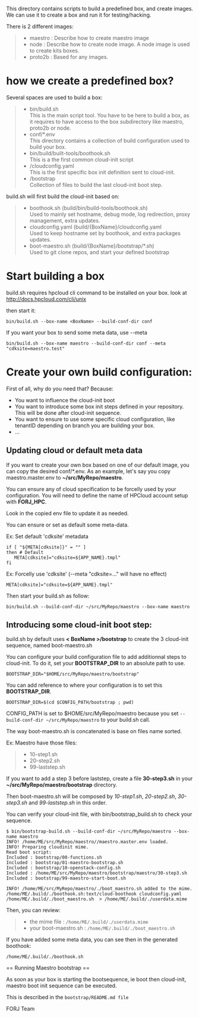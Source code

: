 This directory contains scripts to build a predefined box, and create images.
We can use it to create a box and run it for testing/hacking.

There is 2 different images:

> - maestro : Describe how to create maestro image
> - node    : Describe how to create node image. A node image is used to create kits boxes.
> - proto2b : Based for any images.

how we create a predefined box?
===============================

Several spaces are used to build a box:

> * bin/build.sh<br>
>   This is the main script tool. You have to be here to build a box, as it requires to have access to the box subdirectory like maestro, proto2b or node.
> * conf/*.env<BR>
>   This directory contains a collection of build configuration used to build your box.
> * bin/build/built-tools/boothook.sh<br>
>   This is a the first common cloud-init script
> * <BoxName>/cloudconfig.yaml<br>
>   This is the first specific box init definition sent to cloud-init.
> * <BoxName>/bootstrap<br>
>   Collection of files to build the last cloud-init boot step.

build.sh will first build the cloud-init based on: 

> * boothook.sh (build/bin/build-tools/boothook.sh)<br>
>   Used to mainly set hostname, debug mode, log redirection, proxy management, extra updates.
> * cloudconfig.yaml (build/{BoxName}/cloudconfig.yaml<br>
>   Used to keep hostname set by boothook, and extra packages updates.
> * boot-maestro.sh (build/{BoxName}/bootstrap/*.sh)<br>
  Used to git clone repos, and start your defined bootstrap

Start building a box
====================

build.sh requires hpcloud cli command to be installed on your box. look at http://docs.hpcloud.com/cli/unix

then start it:

    bin/build.sh --box-name <BoxName> --build-conf-dir conf

If you want your box to send some meta data, use --meta

    bin/build.sh --box-name maestro --build-conf-dir conf --meta "cdksite=maestro.test"

Create your own build configuration:
====================================

First of all, why do you need that?
Because:

* You want to influence the cloud-init boot
* You want to introduce some box init steps defined in your repository. This will be done after cloud-init sequence.
* You want to ensure to use some specific cloud configuration, like tenantID depending on branch you are building your box. 
* ...

Updating cloud or default meta data
-----------------------------------

If you want to create your own box based on one of our default image, you can copy the desired conf/*.env.
As an example, let's say you copy maestro.master.env to **~/src/MyRepo/maestro**.

You can ensure any of cloud specification to be forcelly used by your configuration.
You will need to define the name of HPCloud account setup with **FORJ_HPC**.

Look in the copied env file to update it as needed.

You can ensure or set as default some meta-data.

Ex: Set default 'cdksite' metadata

    if [ "${META[cdksite]}" = "" ]
    then # Default
       META[cdksite]="cdksite=${APP_NAME}.tmpl"
    fi

Ex: Forcelly use 'cdksite' (--meta "cdksite=..." will have no effect)

    META[cdksite]="cdksite=${APP_NAME}.tmpl"

Then start your build.sh as follow:

    bin/build.sh --build-conf-dir ~/src/MyRepo/maestro --box-name maestro

Introducing some cloud-init boot step:
--------------------------------------

build.sh by default uses **< BoxName >/bootstrap** to create the 3 cloud-init sequence, named boot-maestro.sh

You can configure your build configuration file to add additionnal steps to cloud-init. To do it, set your **BOOTSTRAP_DIR** to an absolute path to use.

    BOOTSTRAP_DIR="$HOME/src/MyRepo/maestro/bootstrap"

You can add reference to where your configuration is to set this **BOOTSTRAP_DIR**.

    BOOTSTRAP_DIR=$(cd $CONFIG_PATH/bootstrap ; pwd)

CONFIG_PATH is set to $HOME/src/MyRepo/maestro because you set `--build-conf-dir ~/src/MyRepo/maestro` to your build.sh call.

The way boot-maestro.sh is concatenated is base on files name sorted.

Ex: Maestro have those files:

> - 10-step1.sh
> - 20-step2.sh
> - 99-laststep.sh

If you want to add a step 3 before laststep, create a file **30-step3.sh** in your **~/src/MyRepo/maestro/bootstrap** directory.

Then boot-maestro.sh will be composed by *10-step1.sh*, *20-step2.sh*,  *30-step3.sh* and *99-laststep.sh* in this order.

You can verify your cloud-init file, with bin/bootstrap_build.sh to check your sequence.

    $ bin/bootstrap-build.sh --build-conf-dir ~/src/MyRepo/maestro --box-name maestro 
    INFO! /home/ME/src/MyRepo/maestro//maestro.master.env loaded.
    INFO! Preparing cloudinit mime.
    Read boot script: 
    Included : bootstrap/00-functions.sh
    Included : bootstrap/01-maestro-bootstrap.sh
    Included : bootstrap/10-openstack-config.sh
    Included : /home/ME/src/MyRepo/maestro/bootstrap/maestro/30-step3.sh
    Included : bootstrap/99-maestro-start-boot.sh

    INFO! /home/ME/src/MyRepo/maestro/./boot_maestro.sh added to the mime.
    /home/ME/.build/./boothook.sh:text/cloud-boothook cloudconfig.yaml /home/ME/.build/./boot_maestro.sh  > /home/ME/.build/./userdata.mime

Then, you can review: 

> * the mime file : `/home/ME/.build/./userdata.mime`
> * your boot-maestro.sh : `/home/ME/.build/./boot_maestro.sh`

If you have added some meta data, you can see then in the generated boothook:

    /home/ME/.build/./boothook.sh

== Running Maestro bootstrap ==

As soon as your box is starting the bootsequence, ie boot then cloud-init, maestro boot init sequence can be executed.

This is described in the `bootstrap/README.md file`

FORJ Team